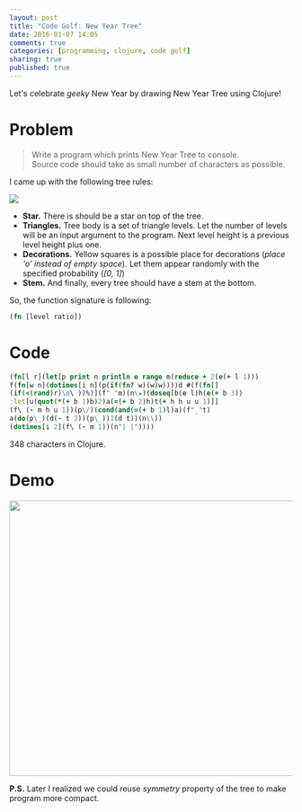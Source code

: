 ```yaml
---
layout: post
title: "Code Golf: New Year Tree"
date: 2016-01-07 14:05
comments: true
categories: [programming, clojure, code golf]
sharing: true
published: true
---
```


Let's celebrate _geeky_ New Year by drawing New Year Tree using Clojure! 

<!-- more -->

# Problem

> Write a program which prints New Year Tree to console.  
> Source code should take as small number of characters as possible. 

I came up with the following tree rules:

![](http://i.imgur.com/LPJ1uVG.png)

- **Star.** There is should be a star on top of the tree.
- **Triangles.** Tree body is a set of triangle levels. Let the number of levels will be an input argument to the program. Next level height is a previous level height plus one.
- **Decorations.** Yellow squares is a possible place for decorations (_place 'o' instead of empty space_). Let them appear randomly with the specified probability (_[0, 1]_)
- **Stem.** And finally, every tree should have a stem at the bottom.

So, the function signature is following:

```clojure
(fn [level ratio])
```

# Code

``` clojure
(fn[l r](let[p print n println e range m(reduce + 2(e(+ l 1)))
f(fn[w n](dotimes[i n](p(if(fn? w)(w)w))))d #(f(fn[]
(if(<(rand)r)\o\ ))%)](f" "m)(n\★)(doseq[b(e l)h(e(+ b 3))
:let[u(quot(*(+ b 1)b)2)a(=(+ b 2)h)t(+ h h u u 1)]]
(f\ (- m h u 1))(p\/)(cond(and(=(+ b 1)l)a)(f"_"t)
a(do(p\_)(d(- t 2))(p\_))1(d t))(n\\))
(dotimes[i 2](f\ (- m 1))(n"| |"))))
```

348 characters in Clojure.

# Demo

[<img src="http://i.imgur.com/M0Xs2E0.gif" width="780" height="490" />](http://i.imgur.com/M0Xs2E0.gif)


**P.S.** Later I realized we could reuse _symmetry_ property of the tree to make program more compact.
